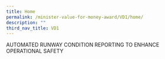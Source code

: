 ```yaml
---
title: Home
permalink: /minister-value-for-money-award/VD1/home/
description: ""
third_nav_title: VD1
---
```

<p class="mb-0 text-center text-primary" >AUTOMATED RUNWAY CONDITION REPORTING TO ENHANCE OPERATIONAL SAFETY</p\>